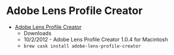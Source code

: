 # Adobe Lens Profile Creator
- [Adobe Lens Profile Creator](https://supportdownloads.adobe.com/detail.jsp?ftpID=5489)
  -  Downloads
  - 10/2/2012 - Adobe Lens Profile Creator 1.0.4 for Macintosh
  - `brew cask install adobe-lens-profile-creator`
